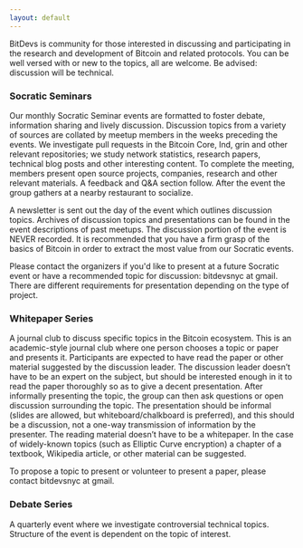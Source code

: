 ```yaml
---
layout: default
---
```


BitDevs is community for those interested in discussing and participating in the research and development of Bitcoin and related protocols. You can be well versed with or new to the topics, all are welcome. Be advised: discussion will be technical.

### Socratic Seminars

Our monthly Socratic Seminar events are formatted to foster debate, information sharing and lively discussion. Discussion topics from a variety of sources are collated by meetup members in the weeks preceding the events. We investigate pull requests in the Bitcoin Core, lnd, grin and other relevant repositories; we study network statistics, research papers, technical blog posts and other interesting content. To complete the meeting, members present open source projects, companies, research and other relevant materials. A feedback and Q&A section follow. After the event the group gathers at a nearby restaurant to socialize.

A newsletter is sent out the day of the event which outlines discussion topics. Archives of discussion topics and presentations can be found in the event descriptions of past meetups. The discussion portion of the event is NEVER recorded. It is recommended that you have a firm grasp of the basics of Bitcoin in order to extract the most value from our Socratic events.

Please contact the organizers if you'd like to present at a future Socratic event or have a recommended topic for discussion: bitdevsnyc at gmail. There are different requirements for presentation depending on the type of project.

### Whitepaper Series

A journal club to discuss specific topics in the Bitcoin ecosystem. This is an academic-style journal club where one person chooses a topic or paper and presents it. Participants are expected to have read the paper or other material suggested by the discussion leader. The discussion leader doesn’t have to be an expert on the subject, but should be interested enough in it to read the paper thoroughly so as to give a decent presentation. After informally presenting the topic, the group can then ask questions or open discussion surrounding the topic. The presentation should be informal (slides are allowed, but whiteboard/chalkboard is preferred), and this should be a discussion, not a one-way transmission of information by the presenter. The reading material doesn’t have to be a whitepaper. In the case of widely-known topics (such as Elliptic Curve encryption) a chapter of a textbook, Wikipedia article, or other material can be suggested.

To propose a topic to present or volunteer to present a paper, please contact bitdevsnyc at gmail.

### Debate Series

A quarterly event where we investigate controversial technical topics. Structure of the event is dependent on the topic of interest.